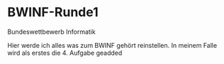 # BWINF-Runde1
Bundeswettbewerb Informatik 

Hier werde ich alles was zum BWINF gehört reinstellen.
In meinem Falle wird als erstes die 4. Aufgabe geadded
